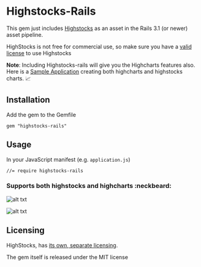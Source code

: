 # Highstocks-Rails

This gem just includes [Highstocks](http://www.highcharts.com/products/highstock) as an asset in the Rails 3.1 (or newer) asset pipeline.

HighStocks is not free for commercial use, so make sure you have a [valid license](http://shop.highsoft.com/highstock.html) to use Highstocks

**Note**:  Including Highstocks-rails will give you the Highcharts features also.  Here is a [Sample Application](http://hidden-peak-3935.herokuapp.com) creating both highcharts and highstocks charts. :chart_with_upwards_trend:

## Installation

Add the gem to the Gemfile

    gem "highstocks-rails"
    

## Usage

In your JavaScript manifest (e.g. `application.js`)

    //= require highstocks-rails
    
### Supports both highstocks and highcharts :neckbeard:

![alt txt](https://raw.github.com/ankit8898/hs-rails/master/app/assets/images/ss1.jpg)


![alt txt](https://raw.github.com/ankit8898/hs-rails/master/app/assets/images/ss2.jpg)

## Licensing

HighStocks, has [its own, separate licensing](http://shop.highsoft.com/highstock.html).

The gem itself is released under the MIT license

